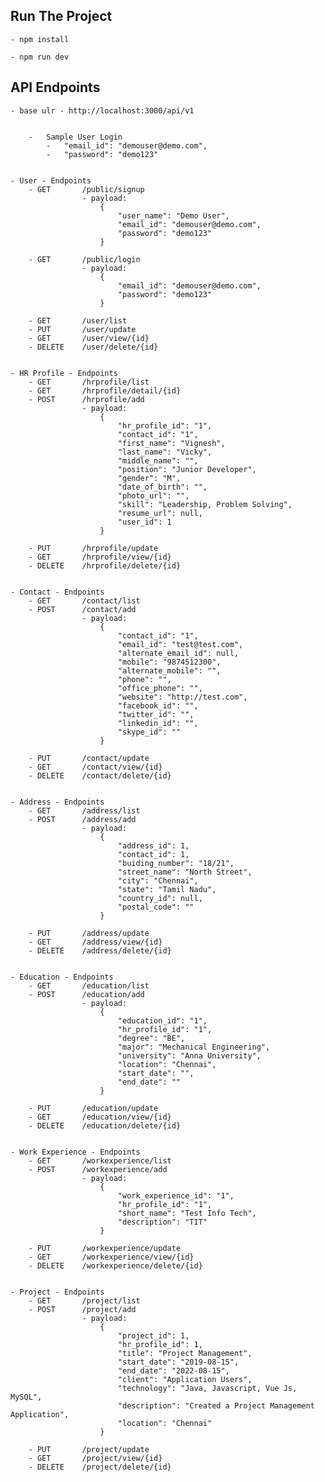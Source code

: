 ## Run The Project

    - npm install

    - npm run dev


## API Endpoints
    - base ulr - http://localhost:3000/api/v1


        -   Sample User Login
            -   "email_id": "demouser@demo.com",
            -   "password": "demo123"


    - User - Endpoints
        - GET       /public/signup
                    - payload:
                        {
                            "user_name": "Demo User",
                            "email_id": "demouser@demo.com",
                            "password": "demo123"
                        }

        - GET       /public/login
                    - payload:   
                        {
                            "email_id": "demouser@demo.com",
                            "password": "demo123"
                        }
                    
        - GET       /user/list
        - PUT       /user/update
        - GET       /user/view/{id}
        - DELETE    /user/delete/{id}


    - HR Profile - Endpoints
        - GET       /hrprofile/list
        - GET       /hrprofile/detail/{id}
        - POST      /hrprofile/add
                    - payload:   
                        {
                            "hr_profile_id": "1",
                            "contact_id": "1",
                            "first_name": "Vignesh",
                            "last_name": "Vicky",
                            "middle_name": "",
                            "position": "Junior Developer",
                            "gender": "M",
                            "date_of_birth": "",
                            "photo_url": "",
                            "skill": "Leadership, Problem Solving",
                            "resume_url": null,
                            "user_id": 1
                        }

        - PUT       /hrprofile/update
        - GET       /hrprofile/view/{id}
        - DELETE    /hrprofile/delete/{id}

    
    - Contact - Endpoints
        - GET       /contact/list
        - POST      /contact/add
                    - payload:   
                        {
                            "contact_id": "1",
                            "email_id": "test@test.com",
                            "alternate_email_id": null,
                            "mobile": "9874512300",
                            "alternate_mobile": "",
                            "phone": "",
                            "office_phone": "",
                            "website": "http://test.com",
                            "facebook_id": "",
                            "twitter_id": "",
                            "linkedin_id": "",
                            "skype_id": ""
                        }

        - PUT       /contact/update
        - GET       /contact/view/{id}
        - DELETE    /contact/delete/{id}


    - Address - Endpoints
        - GET       /address/list
        - POST      /address/add
                    - payload:   
                        {
                            "address_id": 1,
                            "contact_id": 1,
                            "buiding_number": "18/21",
                            "street_name": "North Street",
                            "city": "Chennai",
                            "state": "Tamil Nadu",
                            "country_id": null,
                            "postal_code": ""
                        }

        - PUT       /address/update
        - GET       /address/view/{id}
        - DELETE    /address/delete/{id}


    - Education - Endpoints
        - GET       /education/list
        - POST      /education/add
                    - payload:   
                        {
                            "education_id": "1",
                            "hr_profile_id": "1",
                            "degree": "BE",
                            "major": "Mechanical Engineering",
                            "university": "Anna University",
                            "location": "Chennai",
                            "start_date": "",
                            "end_date": ""
                        }

        - PUT       /education/update
        - GET       /education/view/{id}
        - DELETE    /education/delete/{id}


    - Work Experience - Endpoints
        - GET       /workexperience/list
        - POST      /workexperience/add
                    - payload:   
                        {
                            "work_experience_id": "1",
                            "hr_profile_id": "1",
                            "short_name": "Test Info Tech",
                            "description": "TIT"
                        }
                    
        - PUT       /workexperience/update
        - GET       /workexperience/view/{id}
        - DELETE    /workexperience/delete/{id}

    
    - Project - Endpoints
        - GET       /project/list
        - POST      /project/add
                    - payload:   
                        {
                            "project_id": 1,
                            "hr_profile_id": 1,
                            "title": "Project Management",
                            "start_date": "2019-08-15",
                            "end_date": "2022-08-15",
                            "client": "Application Users",
                            "technology": "Java, Javascript, Vue Js, MySQL",
                            "description": "Created a Project Management Application",
                            "location": "Chennai"
                        }
                    
        - PUT       /project/update
        - GET       /project/view/{id}
        - DELETE    /project/delete/{id}